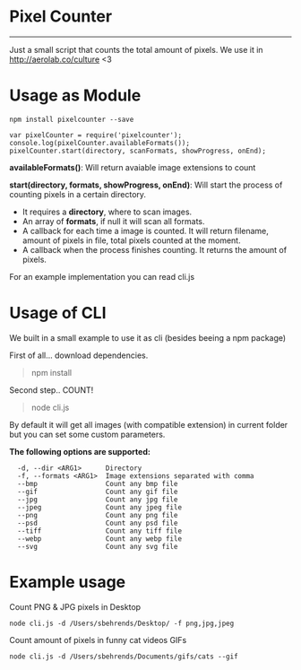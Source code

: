 # Pixel Counter
---
Just a small script that counts the total amount of pixels.
We use it in http://aerolab.co/culture <3

# Usage as Module

```
npm install pixelcounter --save
```

```
var pixelCounter = require('pixelcounter');
console.log(pixelCounter.availableFormats());
pixelCounter.start(directory, scanFormats, showProgress, onEnd);
```

**availableFormats()**: Will return avaiable image extensions to count

**start(**directory, formats, showProgress, onEnd**)**: Will start the process of counting pixels in a certain directory.

 - It requires a **directory**, where to scan images.
 - An array of **formats**, if null it will scan all formats.
 - A callback for each time a image is counted. It will return filename, amount of pixels in file, total pixels counted at the moment.
 - A callback when the process finishes counting. It returns the amount of pixels.
 
For an example implementation you can read cli.js


# Usage of CLI
We built in a small example to use it as cli (besides beeing a npm package)

First of all... download dependencies.
> npm install

Second step.. COUNT!
> node cli.js

By default it will get all images (with compatible extension) in current folder but you can set some custom parameters.

**The following options are supported:**
```
  -d, --dir <ARG1>      Directory
  -f, --formats <ARG1>  Image extensions separated with comma
  --bmp                 Count any bmp file
  --gif                 Count any gif file
  --jpg                 Count any jpg file
  --jpeg                Count any jpeg file
  --png                 Count any png file
  --psd                 Count any psd file
  --tiff                Count any tiff file
  --webp                Count any webp file
  --svg                 Count any svg file
```

# Example usage

Count PNG & JPG pixels in Desktop
```
node cli.js -d /Users/sbehrends/Desktop/ -f png,jpg,jpeg
```

Count amount of pixels in funny cat videos GIFs
```
node cli.js -d /Users/sbehrends/Documents/gifs/cats --gif
```